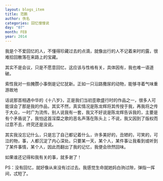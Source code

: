 ```yaml
---
layout: blogs_item
title: 范鹏
author: 佚名
categories: 回忆慢慢说
day: "07"
month: FEB
year: 2014
---
```



我是个不爱回忆的人，不懂得珍藏过去的点滴，就像出行的人不记着来时的露，很难拾回散落在来路上的宝藏。

 
 
其实不是会议，只是不愿意回忆，这应该与性格有关，具体因有，我也难一语道破。
 
 

索性我对一些腌臜小事倒是记忆犹新。正如一只沿路撒尿的动物，能够寻着气味重游故地

 
 
话说那首相遇中华的《十八岁》，正是我们当初歪歌盛行时的作品之一，很多人可能误会了那是我的作品，其实不然，真实情况是陈龙辉将其传授于我，再我将之传于大众，一时广为流传。别人说我有一套，我又不好说是陈龙辉告诉我的，主要是有个矛盾说了，我怕这首淫糜之歌的恶名声落在陈头上；不说，我又因到了版权而过意不去，终究还是没说。
 
 
<!--more--> 

其实我没忘记什么，只是忘了自己都记着什么，许多美好的，丑陋的，可笑的，可泣的物，事，人都沉淀了内心深处。只要某一天，某个人，某件事让我看到或听到了某件事情，某个人，因此而翻出了我的记忆，我便会欣然回味。
 
 

如果谁还记得和我有关的事，就多谢了！
 
 

PS：没有回忆，就好像从来没有过过去。我感觉生命就她妈白驹过隙，弹指一挥间，忒短了。


